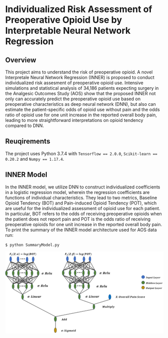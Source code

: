 # Individualized Risk Assessment of Preoperative Opioid Use by Interpretable Neural Network Regression

## Overview

This project aims to understand the risk of preoperative opioid. A novel Interpretale Neural Network Regression (INNER) is proposed to conduct individualized risk assesment of preoperative opioid use. Intensive simulations and statistical analysis of 34,186 patients expecting surgery in the Analgesic Outcomes Study (AOS) show that the proposed INNER not only can accurately predict the preoperative opioid use based on preoperative characteristics as deep neural network (DNN), but also can estimate the patient-specific odds of opioid use without pain and the odds ratio of opioid use for one  unit increase in  the reported overall body pain, leading to more straightforward interpretations on opioid tendency compared to DNN.

## Reuqirements

The project uses Python 3.7.4 with ```Tensorflow == 2.0.0```, ```Scikit-learn == 0.20.2``` and ```Numpy == 1.17.4```.

## INNER Model
In the INNER model, we  utilize DNN to construct individualized coefficients in a logistic regression model, wherein  the regression coefficients are functions of individual characteristics. They lead to two metrics, Baseline Opioid Tendency (BOT) and Pain-induced Opioid Tendency (POT), which are useful for the individualized assessment of opioid use for each patient. In particular, BOT refers to the odds of receiving preoperative opioids when the patient does not report pain and POT is the odds ratio of  receiving preoperative opioids for one unit increase in the reported overall body pain. To print the summary of the INNER model architecture used for AOS data run:
```
$ python SummaryModel.py
```
<img align="middle" src="https://github.com/YumingSun/INNER/blob/master/utilities/ArchitecutreOfINNER.png">
